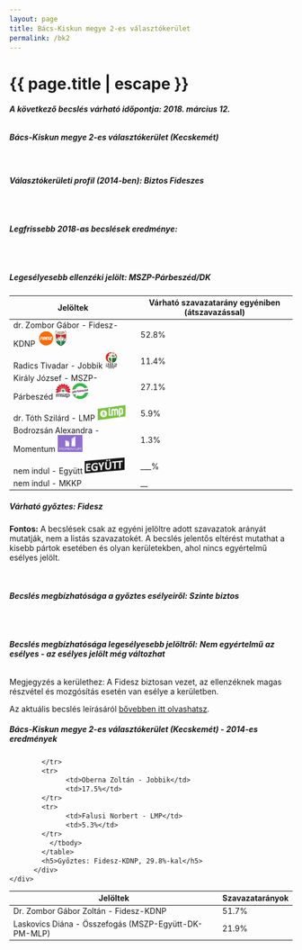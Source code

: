 ```yaml
---
layout: page
title: Bács-Kiskun megye 2-es választókerület
permalink: /bk2
---
```


<h1 class="page-title">{{ page.title | escape }}</h1>

<div class="section">
    <div class="row">
          <div class="col s12"><h6><span><strong>A következő becslés várható időpontja: 2018. március 12.</strong></span></h6>
		  <h5>Bács-Kiskun megye 2-es választókerület (Kecskemét)</h5>
<br/><h6><strong>Választókerületi profil (2014-ben): <span id="profil">Biztos Fideszes</span></strong></h6>
<br/>
<h6><strong>Legfrissebb 2018-as becslések eredménye:</strong></h6><br/>
			<h5><strong>Legesélyesebb ellenzéki jelölt: <span id="masodik">MSZP-Párbeszéd/DK </span><span id="esely2"></span><span></span></strong></h5>
<table class="striped">
              <thead>
                <tr>
                    <th>Jelöltek</th>
                    <th>Várható szavazatarány egyéniben (átszavazással)</th>
                </tr>
              </thead>
              <tbody>
             <tr>
                  <td>dr. Zombor Gábor - Fidesz-KDNP <img src="images/fideszkdnp_logo.png" style="width:55px;height:30px;"></td>
				  <td id="id_fidesz">52.8%</td>
			</tr>
			<tr><td>Radics Tivadar - Jobbik <img src="images/jobbik_logo.png" style="width:23px;height:30px;"></td><td id="id_jobbik">11.4%</td></tr>
<tr>
                  <td>Király József - MSZP-Párbeszéd <img src="images/mszpparbeszed_logo.png" style="width:60px;height:30px;"></td>
				  <td id="id_baloldal">27.1%</td>
			</tr>
			<tr>
                  <td>dr. Tóth Szilárd - LMP <img src="images/lmp_logo.png" style="width:52px;height:30px;"></td>
				  <td id="lmp">5.9%</td>
			</tr>
			<tr>
				  <td>Bodrozsán Alexandra - Momentum <img src="images/momentum_logo.png" style="width:44px;height:30px;"></td>
				  <td id="id_momentum">1.3%</td>
			</tr>
<tr>
<td>nem indul -  Együtt <img src="images/egyutt_logo2.png" style="width:71px;height:30px;"></td>
<td id="id_egyutt">___%</td>
</tr>       
<tr>
<td>nem indul - MKKP</td>
<td id="id_egyeb">__</td>
</tr>            
              </tbody>
            </table><h5>Várható győztes: <span id="gyoztes">Fidesz </span><span id="esely"></span><span></span></h5>
			
			
<p><strong>Fontos:</strong> A becslések csak az egyéni jelöltre adott szavazatok arányát mutatják, nem a listás szavazatokét. A becslés jelentős eltérést mutathat a kisebb pártok esetében és olyan kerületekben, ahol nincs egyértelmű esélyes jelölt.</p>
<br/>
			<h6><strong>Becslés megbízhatósága a győztes esélyeiről: Szinte biztos</strong> </h6>
<br/><h6><strong>Becslés megbízhatósága legesélyesebb jelöltről:</strong> <strong><span id="biztos_jelolt">Nem egyértelmű az esélyes - az esélyes jelölt még változhat</span></strong></h6>
<p>Megjegyzés a kerülethez: A Fidesz biztosan vezet, az ellenzéknek magas részvétel és mozgósítás esetén van esélye a kerületben.</p>
<p>Az aktuális becslés leírásáról <a href="../metodologia#0305">bővebben itt olvashatsz</a>.</p>
          </div>
    </div>
</div>

<div class="section">
    <div class="row">
          <div class="col s12">
		  <h5>Bács-Kiskun megye 2-es választókerület (Kecskemét) - 2014-es eredmények</h5>
            <table class="striped">
              <thead>
                <tr>
                    <th>Jelöltek</th>
                    <th>Szavazatarányok</th>
                </tr>
              </thead>
              <tbody>
             <tr>
                  <td>Dr. Zombor Gábor Zoltán - Fidesz-KDNP</td>
				  <td>51.7%</td>
			</tr>
			<tr>
			      <td>Laskovics Diána - Összefogás (MSZP-Együtt-DK-PM-MLP)</td>
				  <td>21.9%</td>

			</tr>
			<tr>
                  <td>Oberna Zoltán - Jobbik</td>
				  <td>17.5%</td>
			</tr>
			<tr>
				  <td>Falusi Norbert - LMP</td>
				  <td>5.3%</td>
			</tr>                
              </tbody>
            </table>
			<h5>Győztes: Fidesz-KDNP, 29.8%-kal</h5>
          </div>
    </div>
</div>
